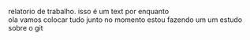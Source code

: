 relatorio  de trabalho.
isso é um text por enquanto  
ola 
vamos colocar tudo junto 
no momento estou fazendo um um estudo sobre o git  